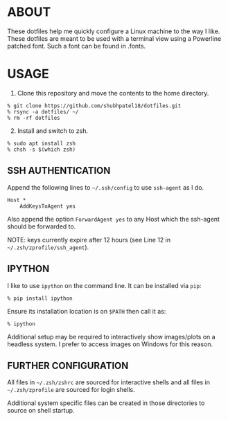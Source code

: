 # ABOUT

These dotfiles help me quickly configure a Linux machine to the way I like.
These dotfiles are meant to be used with a terminal view using a Powerline
patched font. Such a font can be found in .fonts.

# USAGE

1. Clone this repository and move the contents to the home directory.

```
% git clone https://github.com/shubhpatel18/dotfiles.git
% rsync -a dotfiles/ ~/
% rm -rf dotfiles
```

2. Install and switch to zsh.

```
% sudo apt install zsh
% chsh -s $(which zsh)
```

## SSH AUTHENTICATION

Append the following lines to `~/.ssh/config` to use `ssh-agent` as I do.

```
Host *
	AddKeysToAgent yes
```

Also append the option `ForwardAgent yes` to any Host which the ssh-agent
should be forwarded to.

NOTE: keys currently expire after 12 hours (see Line 12 in `~/.zsh/zprofile/ssh_agent`).

## IPYTHON

I like to use `ipython` on the command line. It can be installed via `pip`:

```
% pip install ipython
```

Ensure its installation location is on `$PATH` then call it as:

```
% ipython
```

Additional setup may be required to interactively show images/plots on a headless system. I prefer to access images on Windows for this reason.

## FURTHER CONFIGURATION

All files in `~/.zsh/zshrc` are sourced for interactive shells and all files in `~/.zsh/zprofile` are sourced for login shells.

Additional system specific files can be created in those directories to source on shell startup.
